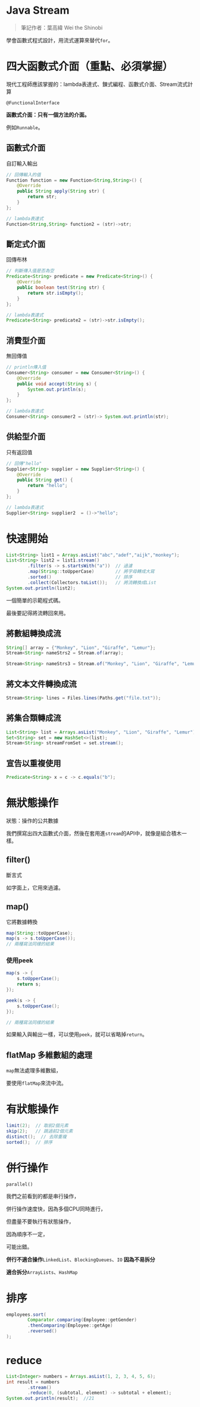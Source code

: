 # Java Stream

> 筆記作者：葉高緯 Wei the Shinobi

學會函數式程式設計，用流式運算來替代`for`。

# 四大函數式介面（重點、必須掌握）

現代工程師應該掌握的：lambda表達式、鍊式編程、函數式介面、Stream流式計算

`@FunctionalInterface`

**函數式介面：只有一個方法的介面。**

例如`Runnable`。

## 函數式介面

自訂輸入輸出

```java
// 回傳輸入的值
Function function = new Function<String,String>() {
    @Override
    public String apply(String str) {
        return str;
    }
};

// lambda表達式
Function<String,String> function2 = (str)->str;
```

## 斷定式介面

回傳布林

```java
// 判斷傳入值是否為空
Predicate<String> predicate = new Predicate<String>() {
    @Override
    public boolean test(String str) {
        return str.isEmpty();
    }
};

// lambda表達式
Predicate<String> predicate2 = (str)->str.isEmpty();
```

## 消費型介面

無回傳值

```java
// println傳入值
Consumer<String> consumer = new Consumer<String>() {
    @Override
    public void accept(String s) {
        System.out.println(s);
    }
};

// lambda表達式
Consumer<String> consumer2 = (str)-> System.out.println(str);
```

## 供給型介面

只有返回值

```java
// 回傳"hello"
Supplier<String> supplier = new Supplier<String>() {
    @Override
    public String get() {
        return "hello";
    }
};

// lambda表達式
Supplier<String> supplier2  = ()->"hello";
```

# 快速開始

```java
List<String> list1 = Arrays.asList("abc","adef","aijk","monkey");
List<String> list2 = list1.stream()
        .filter(s -> s.startsWith("a"))  // 過濾
        .map(String::toUpperCase)        // 將字母轉成大寫
        .sorted()                        // 排序
        .collect(Collectors.toList());   // 將流轉換成List
System.out.println(list2);
```

一個簡單的示範程式碼。

最後要記得將流轉回來用。

## 將數組轉換成流

```java
String[] array = {"Monkey", "Lion", "Giraffe", "Lemur"};
Stream<String> nameStrs2 = Stream.of(array);

Stream<String> nameStrs3 = Stream.of("Monkey", "Lion", "Giraffe", "Lemur");
```

## 將文本文件轉換成流

```java
Stream<String> lines = Files.lines(Paths.get("file.txt"));
```

## 將集合類轉成流


```java
List<String> list = Arrays.asList("Monkey", "Lion", "Giraffe", "Lemur");
Set<String> set = new HashSet<>(list);
Stream<String> streamFromSet = set.stream();
```

## 宣告以重複使用

```java
Predicate<String> x = c -> c.equals("b");
```

# 無狀態操作

狀態：操作的公共數據

我們撰寫出四大函數式介面，然後在套用進`stream`的API中，就像是組合積木一樣。

## filter()

斷言式

如字面上，它用來過濾。

## map()

它將數據轉換

```java
map(String::toUpperCase);
map(s -> s.toUpperCase());
// 兩種寫法同樣的結果
```

### 使用peek

```java
map(s -> {
    s.toUpperCase();
    return s;
});

peek(s -> {
    s.toUpperCase();
});

// 兩種寫法同樣的結果
```

如果輸入與輸出一樣，可以使用`peek`，就可以省略掉`return`。

## flatMap 多維數組的處理

`map`無法處理多維數組，

要使用`flatMap`來流中流。

# 有狀態操作

```java
limit(2);  // 取前2個元素
skip(2);   // 跳過前2個元素
distinct();  // 去除重複
sorted();  // 排序
```

# 併行操作

`parallel()`

我們之前看到的都是串行操作，

併行操作速度快，因為多個CPU同時進行，

但盡量不要執行有狀態操作，

因為順序不一定，

可能出錯。

**併行不適合操作**`LinkedList`、`BlockingQueues`、`IO` **因為不易拆分**

**適合拆分**`ArrayLists`、`HashMap`

# 排序

```java
employees.sort(
        Comparator.comparing(Employee::getGender)
        .thenComparing(Employee::getAge)
        .reversed()
);
```

# reduce

```java
List<Integer> numbers = Arrays.asList(1, 2, 3, 4, 5, 6);
int result = numbers
        .stream()
        .reduce(0, (subtotal, element) -> subtotal + element);
System.out.println(result);  //21
```

